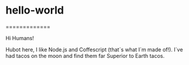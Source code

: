 # hello-world
=============

Hi Humans!

Hubot here, I like Node.js and Coffescript (that´s what I´m made of!).
I´ve had tacos on the moon and find them far Superior to Earth tacos.
